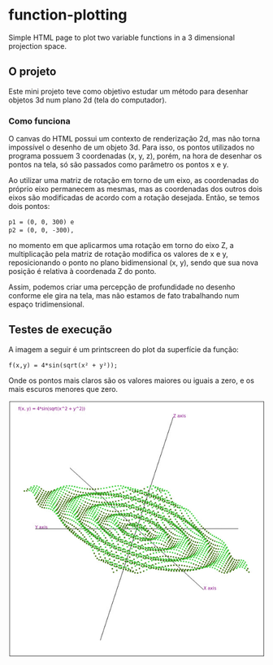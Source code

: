# function-plotting

Simple HTML page to plot two variable functions in a 3 dimensional projection space.

## O projeto

Este mini projeto teve como objetivo estudar um método para desenhar objetos 3d num plano 2d (tela do computador).

### Como funciona

O canvas do HTML possui um contexto de renderização 2d, mas não torna impossível o desenho de um objeto 3d. Para isso, os pontos utilizados no programa possuem 3 coordenadas (x, y, z), porém, na hora de desenhar os pontos na tela, só são passados como parâmetro os pontos x e y.

Ao utilizar uma matriz de rotação em torno de um eixo, as coordenadas do próprio eixo permanecem as mesmas, mas as coordenadas dos outros dois eixos são modificadas de acordo com a rotação desejada. Então, se temos dois pontos:

    p1 = (0, 0, 300) e
    p2 = (0, 0, -300),
    
no momento em que aplicarmos uma rotação em torno do eixo Z, a multiplicação pela matriz de rotação modifica os valores de x e y, reposicionando o ponto no plano bidimensional (x, y), sendo que sua nova posição é relativa à coordenada Z do ponto.

Assim, podemos criar uma percepção de profundidade no desenho conforme ele gira na tela, mas não estamos de fato trabalhando num espaço tridimensional.

## Testes de execução

A imagem a seguir é um printscreen do plot da superfície da função:

    f(x,y) = 4*sin(sqrt(x² + y²));

Onde os pontos mais claros são os valores maiores ou iguais a zero, e os mais escuros menores que zero.

![ScreenShot](https://raw.githubusercontent.com/gAldeia/Function-plotting/master/src/preview.png)
